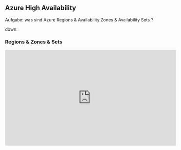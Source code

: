 ## Azure High Availability

Aufgabe: was sind Azure Regions & Availability Zones & Availability Sets ?

down:

### Regions & Zones & Sets

<iframe width="560" height="315" src="https://www.youtube.com/embed/PP02QxplC2E" frameborder="0" allow="autoplay; encrypted-media" allowfullscreen></iframe>